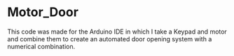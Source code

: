 # Motor_Door
 This code was made for the Arduino IDE in which I take a Keypad and motor and combine them to create an automated door opening system with a numerical combination.

